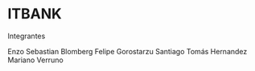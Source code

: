 # ITBANK

Integrantes 

Enzo Sebastian Blomberg
Felipe Gorostarzu
Santiago Tomás Hernandez
Mariano Verruno







